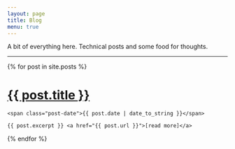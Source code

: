 ```yaml
---
layout: page
title: Blog
menu: true
---
```


A bit of everything here. Technical posts and some food for thoughts.

---

<div class="posts">
  {% for post in site.posts %}
  <div class="post">
    <h1 class="post-title">
      <a href="{{ post.url }}">
        {{ post.title }}
      </a>
    </h1>

    <span class="post-date">{{ post.date | date_to_string }}</span>

    {{ post.excerpt }} <a href="{{ post.url }}">[read more]</a>
  </div>
  {% endfor %}
</div>

